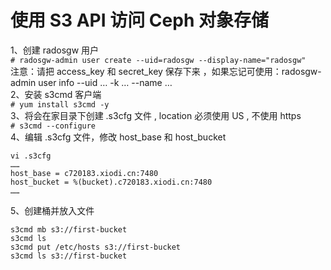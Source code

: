 使用 S3 API 访问 Ceph 对象存储
============================

1、创建 radosgw 用户  
``` # radosgw-admin user create --uid=radosgw --display-name="radosgw" ```  
注意：请把 access_key 和 secret_key 保存下来 ，如果忘记可使用：radosgw-admin user info --uid … -k … --name …  
2、安装 s3cmd 客户端  
``` # yum install s3cmd -y ```  
3、将会在家目录下创建 .s3cfg 文件 , location 必须使用 US , 不使用 https  
``` # s3cmd --configure ```  
4、编辑 .s3cfg 文件，修改 host_base 和 host_bucket  
```
vi .s3cfg
……
host_base = c720183.xiodi.cn:7480
host_bucket = %(bucket).c720183.xiodi.cn:7480
……
```  
5、创建桶并放入文件  
```
s3cmd mb s3://first-bucket
s3cmd ls
s3cmd put /etc/hosts s3://first-bucket
s3cmd ls s3://first-bucket
```  
